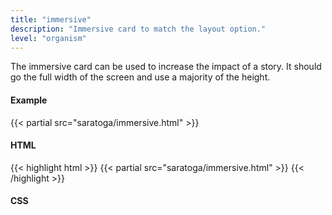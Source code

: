 ```yaml
---
title: "immersive"
description: "Immersive card to match the layout option."
level: "organism"
---
```


The immersive card can be used to increase the impact of a story. It should go the full width of the screen and use a majority of the height.

#### Example
<div class="example">
  {{< partial src="saratoga/immersive.html" >}}
</div>

#### HTML
{{< highlight html >}}
{{< partial src="saratoga/immersive.html" >}}
{{< /highlight >}}

#### CSS
```css
```
